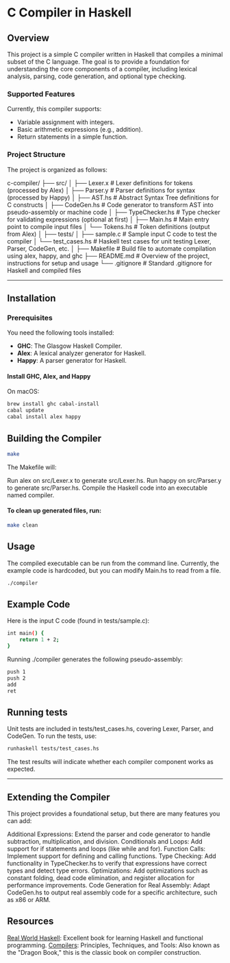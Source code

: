 # C Compiler in Haskell

## Overview

This project is a simple C compiler written in Haskell that compiles a minimal subset of the C language. The goal is to provide a foundation for understanding the core components of a compiler, including lexical analysis, parsing, code generation, and optional type checking.

### Supported Features
Currently, this compiler supports:
- Variable assignment with integers.
- Basic arithmetic expressions (e.g., addition).
- Return statements in a simple function.

### Project Structure
The project is organized as follows:

c-compiler/ ├── src/ │ ├── Lexer.x # Lexer definitions for tokens (processed by Alex) │ ├── Parser.y # Parser definitions for syntax (processed by Happy) │ ├── AST.hs # Abstract Syntax Tree definitions for C constructs │ ├── CodeGen.hs # Code generator to transform AST into pseudo-assembly or machine code │ ├── TypeChecker.hs # Type checker for validating expressions (optional at first) │ ├── Main.hs # Main entry point to compile input files │ └── Tokens.hs # Token definitions (output from Alex) │ ├── tests/ │ ├── sample.c # Sample input C code to test the compiler │ └── test_cases.hs # Haskell test cases for unit testing Lexer, Parser, CodeGen, etc. │ ├── Makefile # Build file to automate compilation using alex, happy, and ghc ├── README.md # Overview of the project, instructions for setup and usage └── .gitignore # Standard .gitignore for Haskell and compiled files

---

## Installation

### Prerequisites
You need the following tools installed:
- **GHC**: The Glasgow Haskell Compiler.
- **Alex**: A lexical analyzer generator for Haskell.
- **Happy**: A parser generator for Haskell.

#### Install GHC, Alex, and Happy
On macOS:

```bash
brew install ghc cabal-install
cabal update
cabal install alex happy
```

## Building the Compiler

```bash
make
```

The Makefile will:

Run alex on src/Lexer.x to generate src/Lexer.hs.
Run happy on src/Parser.y to generate src/Parser.hs.
Compile the Haskell code into an executable named compiler.

#### To clean up generated files, run:

```bash
make clean
```

## Usage

The compiled executable can be run from the command line. Currently, the example code is hardcoded, but you can modify Main.hs to read from a file.

```bash
./compiler
```

## Example Code
Here is the input C code (found in tests/sample.c):

```bash
int main() {
    return 1 + 2;
}
```

Running ./compiler generates the following pseudo-assembly:

```bash
push 1
push 2
add
ret
```

## Running tests

Unit tests are included in tests/test_cases.hs, covering Lexer, Parser, and CodeGen. To run the tests, use:

```bash
runhaskell tests/test_cases.hs
```

The test results will indicate whether each compiler component works as expected.

---

## Extending the Compiler

This project provides a foundational setup, but there are many features you can add:

Additional Expressions: Extend the parser and code generator to handle subtraction, multiplication, and division.
Conditionals and Loops: Add support for if statements and loops (like while and for).
Function Calls: Implement support for defining and calling functions.
Type Checking: Add functionality in TypeChecker.hs to verify that expressions have correct types and detect type errors.
Optimizations: Add optimizations such as constant folding, dead code elimination, and register allocation for performance improvements.
Code Generation for Real Assembly: Adapt CodeGen.hs to output real assembly code for a specific architecture, such as x86 or ARM.

## Resources

<a href="https://book.realworldhaskell.org">Real World Haskell</a>: Excellent book for learning Haskell and functional programming.
<a href="https://en.wikipedia.org/wiki/Compilers:_Principles,_Techniques,_and_Tools">Compilers</a>: Principles, Techniques, and Tools: Also known as the "Dragon Book," this is the classic book on compiler construction.